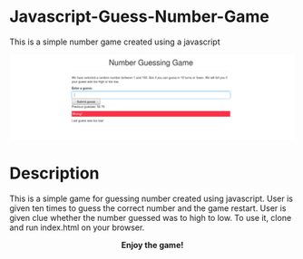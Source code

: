 # Javascript-Guess-Number-Game
This is a simple number game created using a javascript
<p align="center"><img src="https://github.com/henrymbuguak/Javascript-Guess-Number-Game/blob/master/guessnumber.png"></p>

# Description 

This is a simple game for guessing number created using javascript. User is given ten times to guess the correct number and the game restart. User is given clue whether the number guessed was to high to low. To use it, clone and run index.html on your browser. 

<p><b><center>Enjoy the game!</center></b></p>
